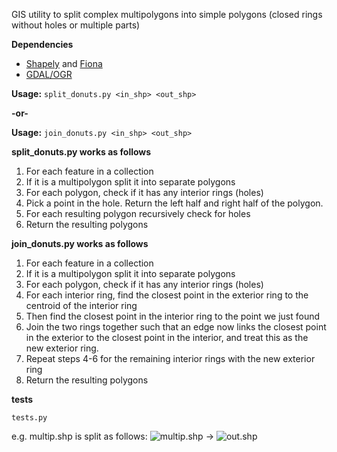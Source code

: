 GIS utility to split complex multipolygons into simple polygons (closed rings without holes or multiple parts)

**Dependencies**
- [Shapely](https://pypi.python.org/pypi/Shapely/) and [Fiona](https://pypi.python.org/pypi/Fiona)
- [GDAL/OGR](http://www.gdal.org/ogr/)

**Usage:** `split_donuts.py <in_shp> <out_shp>`

**-or-**

**Usage:** `join_donuts.py <in_shp> <out_shp>`

**split_donuts.py works as follows**

1. For each feature in a collection
2. If it is a multipolygon split it into separate polygons
3. For each polygon, check if it has any interior rings (holes)
4. Pick a point in the hole. Return the left half and right half of the polygon.
5. For each resulting polygon recursively check for holes
6. Return the resulting polygons

**join_donuts.py works as follows**

1. For each feature in a collection
2. If it is a multipolygon split it into separate polygons
3. For each polygon, check if it has any interior rings (holes)
4. For each interior ring, find the closest point in the exterior ring to the centroid of the interior ring
5. Then find the closest point in the interior ring to the point we just found
6. Join the two rings together such that an edge now links the closest point in the exterior to the closest point in the interior, and treat this as the new exterior ring.
7. Repeat steps 4-6 for the remaining interior rings with the new exterior ring
8. Return the resulting polygons

**tests**

`tests.py`

e.g. multip.shp is split as follows:
![multip.shp](https://raw.github.com/fgassert/split_donuts/master/multip.png) -> 
![out.shp](https://raw.github.com/fgassert/split_donuts/master/out.png)

